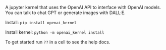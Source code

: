 A jupyter kernel that uses the OpenAI API to interface with OpenAI models. You can talk to chat GPT or generate images with DALL·E.

Install:
`pip install openai_kernel`

Install kernel:
`python -m openai_kernel install`

To get started run `??` in a cell to see the help docs.